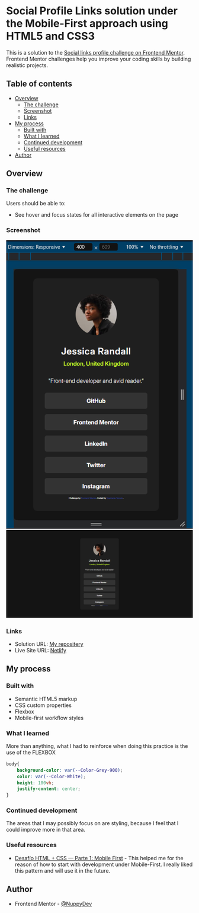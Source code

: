 # Social Profile Links solution under the Mobile-First approach using HTML5 and CSS3

This is a solution to the [Social links profile challenge on Frontend Mentor](https://www.frontendmentor.io/challenges/social-links-profile-UG32l9m6dQ). Frontend Mentor challenges help you improve your coding skills by building realistic projects. 

## Table of contents

- [Overview](#overview)
  - [The challenge](#the-challenge)
  - [Screenshot](#screenshot)
  - [Links](#links)
- [My process](#my-process)
  - [Built with](#built-with)
  - [What I learned](#what-i-learned)
  - [Continued development](#continued-development)
  - [Useful resources](#useful-resources)
- [Author](#author)

## Overview

### The challenge

Users should be able to:

- See hover and focus states for all interactive elements on the page

### Screenshot

![Mobile](./assets/images/mobile.png)
![Desktop](./assets/images/desktop.png)

### Links

- Solution URL: [My repositery](https://github.com/NuppyDev/SocialLinkProfile.git)
- Live Site URL: [Netlify](https://your-live-site-url.com)

## My process

### Built with

- Semantic HTML5 markup
- CSS custom properties
- Flexbox
- Mobile-first workflow styles


### What I learned

More than anything, what I had to reinforce when doing this practice is the use of the FLEXBOX

```css
body{
    background-color: var(--Color-Grey-900);
    color: var(--Color-White);
    height: 100vh;
    justify-content: center;
}
```

### Continued development

The areas that I may possibly focus on are styling, because I feel that I could improve more in that area.


### Useful resources

- [Desafío HTML + CSS — Parte 1: Mobile First](https://youtu.be/ERnGV1zvOJ0?si=dYnBxDv1IIMTGxib) - This helped me for the reason of how to start with development under Mobile-First. I really liked this pattern and will use it in the future.


## Author

- Frontend Mentor - [@NuppyDev](https://www.frontendmentor.io/profile/NuppyDev)